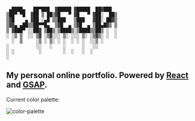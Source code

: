 ```
 ▄████▄   ██▀███  ▓█████ ▓█████  ██▓███  
▒██▀ ▀█  ▓██ ▒ ██▒▓█   ▀ ▓█   ▀ ▓██░  ██▒
▒▓█    ▄ ▓██ ░▄█ ▒▒███   ▒███   ▓██░ ██▓▒
▒▓▓▄ ▄██▒▒██▀▀█▄  ▒▓█  ▄ ▒▓█  ▄ ▒██▄█▓▒ ▒
▒ ▓███▀ ░░██▓ ▒██▒░▒████▒░▒████▒▒██▒ ░  ░
░ ░▒ ▒  ░░ ▒▓ ░▒▓░░░ ▒░ ░░░ ▒░ ░▒▓▒░ ░  ░
  ░  ▒     ░▒ ░ ▒░ ░ ░  ░ ░ ░  ░░▒ ░     
░          ░░   ░    ░      ░   ░░       
░ ░         ░        ░  ░   ░  ░         
░                                        
```
## My personal online portfolio. Powered by [React](https://reactjs.org/) and [GSAP](https://greensock.com/gsap/).

Current color palette:

![color-palette](https://github.com/CreepWannabe/portfolio/blob/macaron/color-palette.png?raw=true)